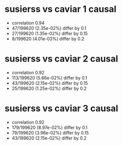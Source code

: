 # susierss vs caviar  1 causal

- correlation 0.94
- 47/199620 (2.35e-02%) differ by 0.1
- 27/199620 (1.35e-02%) differ by 0.15
- 8/199620 (4.01e-03%) differ by 0.2


# susierss vs caviar  2 causal

- correlation 0.92
- 113/199620 (5.66e-02%) differ by 0.1
- 43/199620 (2.15e-02%) differ by 0.15
- 25/199620 (1.25e-02%) differ by 0.2


# susierss vs caviar  3 causal

- correlation 0.92
- 179/199620 (8.97e-02%) differ by 0.1
- 79/199620 (3.96e-02%) differ by 0.15
- 43/199620 (2.15e-02%) differ by 0.2


